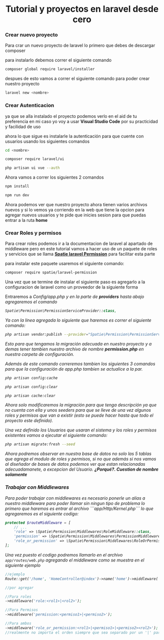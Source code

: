<h1 align="center">Tutorial y proyectos en laravel desde cero</h1>
<h3>Crear nuevo proyecto</h3>
<p>Para crar un nuevo proyecto de laravel lo primero que debes de descargar composer</p>
<p>para instalarlo debemos correr el siguiente comando</p>

```bash
composer global require laravel/installer
```

<p>despues de esto vamos a correr el siguiente comando para poder crear nuestro proyecto</p>

```bash
laravel new <nombre>
```
<h3>Crear Autenticacion</h3>
<p>ya que se alla instalado el proyecto podemos verlo en el aid de tu preferencia en mi caso yo voy a usar <b>Visual Studio Code</b> por su practicidad y facilidad de uso</p>
<p>ahora lo que sigue es instalarle la autenticación para que cuente con usuarios usando los siguientes comandos</p>

```bash
cd <nombre>

composer require laravel/ui

php artisan ui vue --auth
```
<p>Ahora vamos a correr los siguientes 2 comandos</p>

```bash
npm install

npm run dev
```

<p>Ahora podemos ver que nuestro proyecto ahora tienen varios archivos nuevos y si lo vemos ya corriendo en la web que tiene la opcion para agregar nuevos usuarios y te pide que inicies sesion para que puedas entrar a la ruta <b>home</b></p>
<h3>Crear Roles y permisos</h3>

<p>Para crear roles podemos ir a la documentacion de laravel al apartado de <me>middleware</me> pero en este tutorial vamos a hacer uso de un paquete de roles y servicios que se llama <a href="https://github.com/spatie/laravel-permission"><b>Spatie laravel Permission</b></a> para facilitar esta parte</p>
<p>para instalar este paquete usaremos el siguiente comando:</p>

```bash
composer require spatie/laravel-permission
```

<p>Una vez que se termine de instalar el siguiente paso es agregarlo a la configuracion de laravel como un proveedor de la siguiente forma</p>
<p>Entraremos a <em>Config/app.php</emm> y en la parte de <b><em>providers</em></b> hasta abajo agregaremos el comando</p>

```php
Spatie\Permission\PermissionServiceProvider::class,
```

<p>Ya con la linea agregada lo siguiente que haremos es correr el siguiente comando:</p>

```bash
php artisan vendor:publish --provider="Spatie\Permission\PermissionServiceProvider"
```

<p>Esto para que tengamos la migración adecuada en nuestro proyecto y a demas tener tambien nuestro archivo de nombre <b>permission.php</b> en nuestra carpeta de configuración.</p>

<p>Además de este comando correremos tambien los siguientes 3 comandos para que la configuración de <em>app.php</em> tambien se actualice a la par.</p>

```bash
php artisan config:cache

php artisan config:clear

php artisan cache:clear
```

<p>Ahora solo modificaremos la migración para que tenga descripción ya que no cuenta con ella y unos <em>seeders</em> para que se lleve de una vez algunos roles y permisos que van a existir (esto se puede hacer hasta que todo el proyecto este definido).</p>
<p>Una vez definido los Usuarios que usaran el sistema y los roles y permisos existentes vamos a ejecutar el siguiente comando:</p>

```bash
php artisan migrate:fresh --seed
```

<p>Ahora podremos observar en nuestra base de datos no solo las 5 tablas que agrega el modulo de roles y permisos, si no que además si nos vamos al diseñador de bases de datos podemos ver que estan relacionadas adecuadamanete, a excepcion del Usuario. <b>¿Porqué?. Cuestion de nombre solamente</b></p>

<h3>Trabajar con Middlewares</h3>
Para poder trabajar con middlewares es necesario ponerle un alias a nuestro middleware para poder llamar sin ningun tipo de problema lo primero que haremos es entrar al archivo ```app/Http/Kernel.php``` lo que agregaremos es el siguiente codigo:

```php
protected $routeMiddleware = [
    // ...
    'role' => \Spatie\Permission\Middlewares\RoleMiddleware::class,
    'permission' => \Spatie\Permission\Middlewares\PermissionMiddleware::class,
    'role_or_permission' => \Spatie\Permission\Middlewares\RoleOrPermissionMiddleware::class,
];
```
Una vez puesto el codigo podremos llamarlo en el archivo `app/routes/web.php` agregando el middleware como se muestra en el siguiente ejemplo

```php
//ejemplo
Route::get('/home', 'HomeController@index')->name('home')->middleware('role:Invitado|Super Admin');

//por agregar

//Para roles
->middleware('role:<rol1>|<rol2>');

//Para Permisos
->middleware('permission:<permiso1>|<permiso2>');

//Para ambos
->middleware('role_or_permission:<rol1>|<permiso1>|<permiso2><rol2>');
//realmente no importa el orden siempre que sea separado por un '|' para diferenciar todo

```
